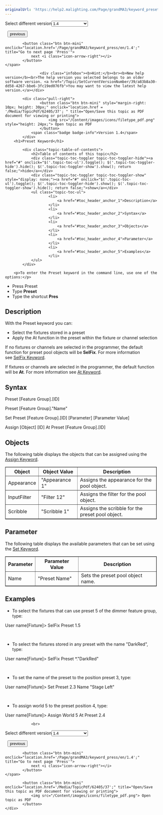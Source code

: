 ```yaml
---
originalUrl: 'https://help2.malighting.com/Page/grandMA3/keyword_preset/en/1.4'
---
```


<div class="topic-navigation">

<div class="pull-right">
	<span class="pull-left">


<div class="pull-left">
<form action="/Topic/SetCurrentVersionNumber" class="form-inline" id="frmTagSelector" method="post">	<span class="form-mini">
		<div class="input-prepend"><span class="add-on">Select different version</span><select autocomplete="off" id="versionNumberId" name="versionNumberId" onchange="$(this).closest('#frmTagSelector').submit();" style="width: 120px;"><option value="">- latest -</option>
<option value="10">1.0</option>
<option value="32">1.1</option>
<option value="35">1.2</option>
<option value="36">1.3</option>
<option selected="selected" value="37">1.4</option>
<option value="38">1.5</option>
<option value="39">1.6</option>
</select></div>
		<input data-val="true" data-val-number="The field Int32 must be a number." data-val-required="The Int32 field is required." id="ProductId" name="ProductId" type="hidden" value="16">
		<input id="CurrentGuid" name="CurrentGuid" type="hidden" value="a83b8a30-dd58-4267-bbe6-3fc19ed076fb">
	</span>
</form></div>&nbsp;	</span>
	<span class="pull-right" style="white-space: nowrap;">
			<button class="btn btn-mini" onclick="location.href='/Page/grandMA3/keyword_pluginlibrary/en/1.4'; " title="Go to previous page 'PluginLibrary'">
				<i class="icon-arrow-left"></i> previous
			</button>

			<button class="btn btn-mini" onclick="location.href='/Page/grandMA3/keyword_press/en/1.4';" title="Go to next page 'Press'">
				next <i class="icon-arrow-right"></i> 
			</button>
	</span>
</div>
<div class="clear-fix" style="margin-bottom: 10px"></div>
</div>

					<div class="infobox"><b>Hint:</b><br><b>New help version</b><br>The help version you selected belongs to an older software version. <a href="/Topic/SetCurrentVersionNumber/39/a83b8a30-dd58-4267-bbe6-3fc19ed076fb">You may want to view the latest help version.</a></div>

			<div class="pull-right">
					<button class="btn btn-mini" style="margin-right: 10px; height: 30px;" onclick="location.href = '/Media/TopicPdf/62405/37'; " title="Open/Save this topic as PDF document for viewing or printing">
						<img src="/Content/images/icons/filetype_pdf.png" style="height: 24px;"> Open topic as PDF
					</button>
				<span class="badge badge-info">Version 1.4</span>
			</div>
		<h1>Preset Keyword</h1>

			<div class="topic-table-of-contents">
				<h2>Table of contents of this topic</h2>
				<div class="topic-toc-toggler topic-toc-toggler-hide"><a href="#" onclick="$('.topic-toc-ul').toggle(); $('.topic-toc-toggler-hide').hide(); $('.topic-toc-toggler-show').show(); return false;">hide</a></div>
				<div class="topic-toc-toggler topic-toc-toggler-show" style="display: none;"><a href="#" onclick="$('.topic-toc-ul').toggle(); $('.topic-toc-toggler-hide').show(); $('.topic-toc-toggler-show').hide(); return false;">show</a></div>
				<ul class="topic-toc-ul">
						<li>
							<a href="#toc_header_anchor_1">Description</a>
						</li>
						<li>
							<a href="#toc_header_anchor_2">Syntax</a>
						</li>
						<li>
							<a href="#toc_header_anchor_3">Objects</a>
						</li>
						<li>
							<a href="#toc_header_anchor_4">Parameter</a>
						</li>
						<li>
							<a href="#toc_header_anchor_5">Examples</a>
						</li>
				</ul>
			</div>

		<p>To enter the Preset keyword in the command line, use one of the options:</p>

<ul>
	<li>Press <span class="hardkey">Preset</span></li>
	<li>Type <strong>Preset</strong></li>
	<li>Type the shortcut <strong>Pres</strong></li>
</ul>

<a name="toc_header_anchor_1" id="toc_header_anchor_1" class="topic-toc-item"></a><h2>Description</h2>

<p>With the Preset keyword you can:</p>

<ul>
	<li>Select the fixtures stored in a preset</li>
	<li>Apply the At function in the preset within the fixture or channel selection</li>
</ul>

<p>If no fixtures or channels are selected in the programmer, the default function for preset pool objects will be<strong> SelFix</strong>. For more information see&nbsp;<a href="/Topic/387566bc-53dc-4526-acb2-43ade01a80ff">SelFix Keyword</a>.</p>

<p>If fixtures or channels are selected in the programmer, the default function will be<strong> At</strong>. For more information see&nbsp;<a href="/Topic/11230379-6621-422a-ac2e-ac0b1b23c45d">At Keyword</a>.</p>

<a name="toc_header_anchor_2" id="toc_header_anchor_2" class="topic-toc-item"></a><h2>Syntax</h2>

<p><span class="syntax">Preset&nbsp;[Feature Group].[ID]</span></p>

<p><span class="syntax">Preset [Feature Group]."Name"</span></p>

<p><span class="syntax">Set Preset [Feature Group].[ID] [Parameter] [Parameter Value]</span></p>

<p><span class="syntax">Assign [Object] [ID] At Preset [Feature Group].[ID]</span></p>

<a name="toc_header_anchor_3" id="toc_header_anchor_3" class="topic-toc-item"></a><h2>Objects</h2>

<p>The following table displays the objects that can be assigned using the <a href="/Topic/1638ecf2-1ce8-4859-8511-404212f477e6">Assign Keyword</a>.</p>

<table border="1" cellpadding="1" cellspacing="1" style="width:500px">
	<thead>
		<tr>
			<th scope="col">Object</th>
			<th scope="col">Object Value</th>
			<th scope="col">Description</th>
		</tr>
	</thead>
	<tbody>
		<tr>
			<td>Appearance</td>
			<td>"Appearance 1"</td>
			<td>Assigns the appearance for the pool object.</td>
		</tr>
		<tr>
			<td>InputFilter</td>
			<td>"Filter 12"</td>
			<td>Assigns the filter for the pool object.</td>
		</tr>
		<tr>
			<td>Scribble</td>
			<td>"Scribble 1"</td>
			<td>Assigns the scribble for the preset pool object.</td>
		</tr>
	</tbody>
</table>

<div style="page-break-after: always" class="ck_pagebreak"><span style="display:none">&nbsp;</span></div>

<a name="toc_header_anchor_4" id="toc_header_anchor_4" class="topic-toc-item"></a><h2>Parameter</h2>

<p>The following table displays the available parameters that can be set using the <a href="/Topic/e92b40d4-4955-41a9-8b7f-2beefd5a6f10">Set Keyword</a>.</p>

<table border="1" cellpadding="1" cellspacing="1" style="width:500px">
	<thead>
		<tr>
			<th scope="col">Parameter</th>
			<th scope="col">Parameter Value</th>
			<th scope="col">Description</th>
		</tr>
	</thead>
	<tbody>
		<tr>
			<td>Name</td>
			<td>"Preset Name"</td>
			<td>Sets the preset pool object name.</td>
		</tr>
	</tbody>
</table>

<a name="toc_header_anchor_5" id="toc_header_anchor_5" class="topic-toc-item"></a><h2>Examples</h2>

<ul>
	<li>To select the fixtures that can use preset 5 of the dimmer feature group, type:</li>
</ul>

<div class="cl_input">User name[Fixture]&gt; SelFix Preset 1.5</div>

<p>&nbsp;</p>

<ul>
	<li>To select the fixtures stored in any preset with the name "DarkRed", type:</li>
</ul>

<div class="cl_input">User name[Fixture]&gt; SelFix Preset *."DarkRed"</div>

<p>&nbsp;</p>

<ul>
	<li>To set the name of the preset to the position preset 3, type:</li>
</ul>

<div class="cl_input">User name[Fixture]&gt; Set Preset 2.3 Name "Stage Left"</div>

<p>&nbsp;</p>

<ul>
	<li>To assign world 5 to the preset position 4, type:</li>
</ul>

<div class="cl_input">User name[Fixture]&gt; Assign World 5 At Preset 2.4</div>


				<br>
<div class="topic-navigation">

<div class="pull-right">
	<span class="pull-left">


<div class="pull-left">
<form action="/Topic/SetCurrentVersionNumber" class="form-inline" id="frmTagSelector" method="post">	<span class="form-mini">
		<div class="input-prepend"><span class="add-on">Select different version</span><select autocomplete="off" id="versionNumberId" name="versionNumberId" onchange="$(this).closest('#frmTagSelector').submit();" style="width: 120px;"><option value="">- latest -</option>
<option value="10">1.0</option>
<option value="32">1.1</option>
<option value="35">1.2</option>
<option value="36">1.3</option>
<option selected="selected" value="37">1.4</option>
<option value="38">1.5</option>
<option value="39">1.6</option>
</select></div>
		<input data-val="true" data-val-number="The field Int32 must be a number." data-val-required="The Int32 field is required." id="ProductId" name="ProductId" type="hidden" value="16">
		<input id="CurrentGuid" name="CurrentGuid" type="hidden" value="a83b8a30-dd58-4267-bbe6-3fc19ed076fb">
	</span>
</form></div>&nbsp;	</span>
	<span class="pull-right" style="white-space: nowrap;">
			<button class="btn btn-mini" onclick="location.href='/Page/grandMA3/keyword_pluginlibrary/en/1.4'; " title="Go to previous page 'PluginLibrary'">
				<i class="icon-arrow-left"></i> previous
			</button>

			<button class="btn btn-mini" onclick="location.href='/Page/grandMA3/keyword_press/en/1.4';" title="Go to next page 'Press'">
				next <i class="icon-arrow-right"></i> 
			</button>
	</span>
</div>
	<div class="clear-fix"></div>
	<div class="pull-right">
	
			<button class="btn btn-mini" onclick="location.href='/Media/TopicPdf/62405/37';" title="Open/Save this topic as PDF document for viewing or printing">
				<img src="/Content/images/icons/filetype_pdf.png"> Open topic as PDF
			</button>
	</div>
<div class="clear-fix" style="margin-bottom: 10px"></div>
</div>

	
